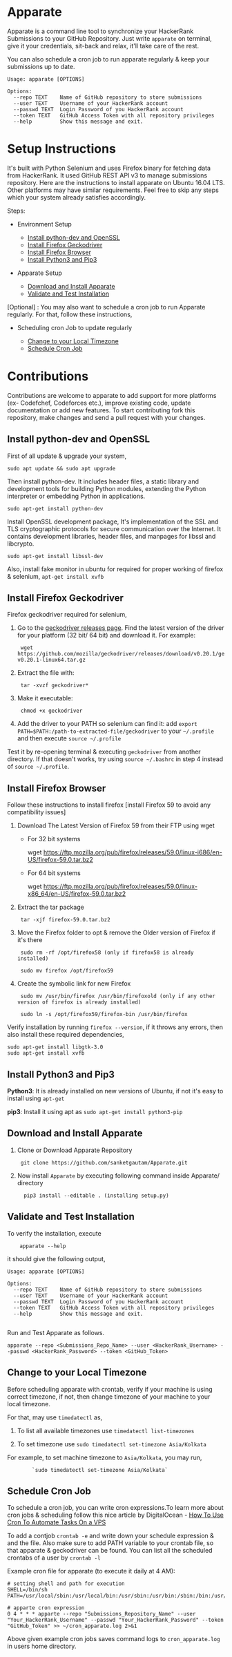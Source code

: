 # Apparate
Apparate is a command line tool to synchronize your HackerRank Submissions to your GitHub Repository.
Just write `apparate` on terminal, give it your credentials, sit-back and relax, it'll take care of the rest. 

You can also schedule a cron job to run apparate regularly & keep your submissions up to date.
```
Usage: apparate [OPTIONS]

Options:
  --repo TEXT    Name of GitHub repository to store submissions
  --user TEXT    Username of your HackerRank account
  --passwd TEXT  Login Password of you HackerRank account
  --token TEXT   GitHub Access Token with all repository privileges
  --help         Show this message and exit.

```

# Setup Instructions

It's built with Python Selenium and uses Firefox binary for fetching data from HackerRank. It used GitHub REST API v3 to manage submissions repository. 
Here are the instructions to install apparate on Ubuntu 16.04 LTS. Other platforms may have similar requirements. Feel free to skip any steps which your system already satisfies accordingly.

Steps: 
 - Environment Setup  
    - [Install python-dev and OpenSSL](#install-python-dev-and-openssl)
    - [Install Firefox Geckodriver](#install-firefox-geckodriver)
    - [Install Firefox Browser](#install-firefox-browser)
    - [Install Python3 and Pip3](#install-python3-and-pip3)
 
 - Apparate Setup
    - [Download and Install Apparate](#download-and-install-apparate)
    - [Validate and Test Installation](#validate-and-test-installation)

[Optional] : You may also want to schedule a cron job to run Apparate regularly. For that, follow these instructions,

 - Scheduling cron Job to update regularly
    
    - [Change to your Local Timezone](#change-to-your-local-timezone)
    - [Schedule Cron Job](#schedule-cron-job)

# Contributions

Contributions are welcome to apparate to add support for more platforms (ex- Codefchef, Codeforces etc.), improve existing code, 
update documentation or add new features. To start contributing fork this repository, make changes and send a pull request with your changes. 
 
## Install python-dev and OpenSSL

First of all update & upgrade your system,

```sudo apt update && sudo apt upgrade```

Then install python-dev. It includes header files, a static library and development tools for building Python modules, extending the Python interpreter or embedding Python in applications.

```sudo apt-get install python-dev```

Install OpenSSL development package, It's implementation of the SSL and TLS cryptographic protocols for secure  communication over the Internet. It contains development libraries, header files, and manpages for libssl and libcrypto. 
    
 ```sudo apt-get install libssl-dev```
 
Also, install fake monitor in ubuntu for required for proper working of firefox & selenium,
 ```apt-get install xvfb```

## Install Firefox Geckodriver 
 
Firefox geckodriver required for selenium, 
1. Go to the [geckodriver releases page](https://github.com/mozilla/geckodriver/releases). 
Find the latest version of the driver for your platform (32 bit/ 64 bit) and download it. For example:

        wget https://github.com/mozilla/geckodriver/releases/download/v0.20.1/geckodriver-v0.20.1-linux64.tar.gz

2. Extract the file with:

        tar -xvzf geckodriver*

3. Make it executable:

        chmod +x geckodriver

4. Add the driver to your PATH so selenium can find it:
     add `export PATH=$PATH:/path-to-extracted-file/geckodriver` to your `~/.profile` and then execute `source ~/.profile` 

Test it by re-opening terminal & executing `geckodriver` from another directory. If that doesn't works, try using `source ~/.bashrc` in step 4 instead of `source ~/.profile`.

## Install Firefox Browser

Follow these instructions to install firefox [install Firefox 59 to avoid any compatibility issues]

1. Download The Latest Version of Firefox 59 from their FTP using wget

    - For 32 bit systems

        wget https://ftp.mozilla.org/pub/firefox/releases/59.0/linux-i686/en-US/firefox-59.0.tar.bz2

    - For 64 bit systems

        wget https://ftp.mozilla.org/pub/firefox/releases/59.0/linux-x86_64/en-US/firefox-59.0.tar.bz2

2. Extract the tar package

        tar -xjf firefox-59.0.tar.bz2

3. Move the Firefox folder to opt & remove the Older version of Firefox if it's there

        sudo rm -rf /opt/firefox58 (only if firefox58 is already installed)

        sudo mv firefox /opt/firefox59

4. Create the symbolic link for new Firefox

        sudo mv /usr/bin/firefox /usr/bin/firefoxold (only if any other version of firefox is already installed)

        sudo ln -s /opt/firefox59/firefox-bin /usr/bin/firefox
    
Verify installation by running `firefox --version`, if it throws any errors, then also install these required dependencies,

    sudo apt-get install libgtk-3.0
    sudo apt-get install xvfb 

## Install Python3 and Pip3

**Python3**: It is already installed on new versions of Ubuntu, if not it's easy to install using `apt-get`

**pip3**: Install it using apt as `sudo apt-get install python3-pip`

## Download and Install Apparate 

1. Clone or Download Apparate Repository
    
        git clone https://github.com/sanketgautam/Apparate.git

2. Now install `Apparate`  by executing following command inside Apparate/ directory 

         pip3 install --editable . (installing setup.py)
 

## Validate and Test Installation

To verify the installation, execute
    
        apparate --help

it should give the following output,
```
Usage: apparate [OPTIONS]

Options:
  --repo TEXT    Name of GitHub repository to store submissions
  --user TEXT    Username of your HackerRank account
  --passwd TEXT  Login Password of you HackerRank account
  --token TEXT   GitHub Access Token with all repository privileges
  --help         Show this message and exit.
  
```

Run and Test Apparate as follows.

    apparate --repo <Submissions_Repo_Name> --user <HackerRank_Username> --passwd <HackerRank_Password> --token <GitHub_Token> 

## Change to your Local Timezone
Before scheduling apparate with crontab, verify if your machine is using correct timezone, if not,
then change timezone of your machine to your local timezone. 

For that, may use `timedatectl` as,

1. To list all available timezones use `timedatectl list-timezones`

2. To set timezone use `sudo timedatectl set-timezone Asia/Kolkata`

For example, to set machine timezone to `Asia/Kolkata`, you may run,
            
            `sudo timedatectl set-timezone Asia/Kolkata`
    
## Schedule Cron Job

To schedule a cron job, you can write cron expressions.To learn more about cron jobs & scheduling follow this nice article by DigitalOcean - [How To Use Cron To Automate Tasks On a VPS](https://www.digitalocean.com/community/tutorials/how-to-use-cron-to-automate-tasks-on-a-vps)

To add a contjob `crontab -e` and write down your schedule expression & and the file. Also make sure to add PATH variable to your crontab file, so that apparate & geckodriver can be found. You can list all the scheduled crontabs of a user by `crontab -l`

Example cron file for apparate (to execute it daily at 4 AM):

```
# setting shell and path for execution 
SHELL=/bin/sh
PATH=/usr/local/sbin:/usr/local/bin:/usr/sbin:/usr/bin:/sbin:/bin:/usr/games:/usr/local/games:/snap/bin:/opt/

# apparte cron expression
0 4 * * * apparte --repo "Submissions_Repository_Name" --user "Your_HackerRank_Username" --passwd "Your_HackerRank_Password" --token "GitHub_Token" >> ~/cron_apparate.log 2>&1

```
Above given example cron jobs saves command logs to `cron_apparate.log` in users home directory.
